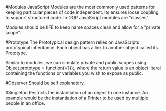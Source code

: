 #Modules
JavaScript Modules are the most commonly used patterns for keeping particular pieces of code independent. Its ensures
loose coupling to support structured code. In OOP JavaScript modules are "classes".

Modules should be IIFE to keep name spaces clean and allow for a "private scope".

#Prototype
The Prototypical design pattern relies on JavaScripts prototypical inheritance. Each object has a link to another object
called its Prototype.

Similar to modules, we can simulate private and public scopes using Object.prototype = function(){}();, where the return
value is an object literal containing the functions or variables you wish to expose as public.

#Observer
Should be self explanatory.

#Singleton
Restricts the instantiation of an object to one instance. An example would be the instantiation of a Printer to be used
by multiple people in an office.
